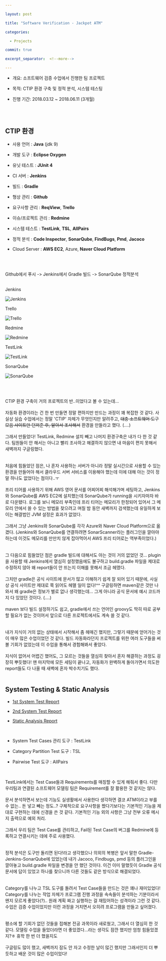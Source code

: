 ```yaml
---

layout: post

title: "Software Verification - Jackpot ATM"

categories:

  - Projects

commit: true

excerpt_separator:  <!--more-->

---
```




- 개요: 소프트웨어 검증 수업에서 진행한 팀 프로젝트

- 목적: CTIP 환경 구축 및 정적 분석, 시스템 테스팅

- 진행 기간: 2018.03.12 ~ 2018.06.11 (3개월)

<br><br>



## CTIP 환경

- 사용 언어 : **Java** (jdk 9)

- 개발 도구 : **Eclipse Oxygen**

- 유닛 테스트 : **JUnit 4**

- CI 서버 : **Jenkins**

- 빌드 : **Gradle**

- 형상 관리 : **Github**

- 요구사항 관리 : **ReqView**, **Trello**

- 이슈/프로젝트 관리 : **Redmine**

- 시스템 테스트 : **TestLink**, **TSL**, **AllPairs**

- 정적 분석 : **Code Inspector**, **SonarQube**, **FindBugs**, **Pmd**, **Jacoco**

- Cloud Server : **AWS EC2**, Azure, **Naver Cloud Platform**

<br><br>

Github에서 푸시 -> Jenkins에서 Gradle 빌드 -> SonarQube 정적분석<br><br>

Jenkins<br>

![Jenkins](https://github.com/shyun-ab/shyun-ab.github.io/blob/master/_screenshots/Jenkins.JPG?raw=true)

Trello<br>

![Trello](https://github.com/shyun-ab/shyun-ab.github.io/blob/master/_screenshots/Trello.JPG?raw=true)

Redmine<br>

![Redmine](https://github.com/shyun-ab/shyun-ab.github.io/blob/master/_screenshots/Redmine-issue.JPG?raw=true)

TestLink<br>

![TestLink](https://github.com/shyun-ab/shyun-ab.github.io/blob/master/_screenshots/TestLink-bugs.JPG?raw=true)

SonarQube<br>

![SonarQube](https://github.com/shyun-ab/shyun-ab.github.io/blob/master/_screenshots/SonarQube.JPG?raw=true)

<br>

<br>

CTIP 환경 구축이 거의 프로젝트의 반..이었다고 볼 수 있는데...<br>
<br>
자동화 환경이라는 건 한 번 만들면 정말 편하지만 만드는 과정이 꽤 복잡한 것 같다. 사실상 실습 수업에서는 정말 'CTIP' 자체가 무엇인지만 알려주고, ~~대충 소프트웨어 도구 모음 사이트만 던져준 후, 알아서 조사해서~~ 환경을 만들라고 했다. (....)<br>
<br>
그래서 만들었다! TestLink, Redmine 설치 빼고 나머지 환경구축은 내가 다 한 것 같다. 팀원들이 안 해서는 아니고 빨리 조사하고 해결하지 않으면 내 마음이 편치 못해서 새벽까지 구글링했다.<br>
<br><br>
처음에 힘들었던 점은, 나 혼자 사용하는 서버가 아니라 정말 실시간으로 사용할 수 있는 환경을 만들어야 해서 클라우드 서버 서비스를 이용해야 했는데 이에 대해 아는 것이 정말 하나도 없었다는 점이다..ㅜ<br>
<br>
프리 티어를 사용하기 위해 AWS 영어 문서를 어찌어찌 해석해가며 세팅하고, Jenkins와 SonarQube를 AWS EC2에 설치했는데 SonarQube가 running을 시키자마자 바로 다운됐다. 로그를 보니 메모리 부족인데 프리 티어는 메모리가 한정되어 있어서 그 메모리 안에서 쓸 수 있는 방법을 찾으려고 며칠 밤 동안 새벽까지 검색했는데 유일하게 보이는 해결법인 JVM 설정은 효과가 없었다.<br>
<br>
그래서 그냥 Jenkins와 SonarQube를 각각 Azure와 Naver Cloud Platform으로 옮겼다. (Jenkins와 SonarQube를 연결하려면 SonarScanner라는 플러그인을 깔아야 하는데 이것도 메모리를 만만치 않게 잡아먹어서 AWS 프리 티어로는 역부족이었다.)<br>
<br><br>
그 다음으로 힘들었던 점은 gradle 빌드에 대해서도 아는 것이 거의 없었던 것... plugin을 사용할 때 Jenkins에서 열심히 설정했음에도 불구하고 build.gradle 파일을 제대로 수정하지 않아 왜 report들이 안 뜨는지 이해를 못해서 조금 헤맸다. <br>
<br>
그치만 gradle은 공식 사이트에 문서가 많고 이해하기 쉽게 잘 되어 있기 때문에, 사실상 공식 사이트만 제대로 쭉 읽어도 헤맬 일이 없다!^^ 구글링하면 maven같은 것만 나와서 왜 gradle은 정보가 별로 없나 생각했는데... 그게 아니라 공식 문서에 예시 코드까지 다 있었던 것이다. (....)<br>
<br>
maven 보다 빌드 설정하기도 쉽고, gradle에서 쓰는 언어인 groovy도 딱히 따로 공부할 필요가 없는 것이어서 앞으로 다른 프로젝트에서도 계속 쓸 것 같다. <br>
<br><br>
내가 지식이 거의 없는 상태에서 시작해서 좀 헤매긴 했지만, 그렇기 때문에 얻어가는 것이 매우 많은 수업이었던 것 같다. 빌드 자동화라던지 프로젝트를 위한 여러 도구들을 써볼 기회가 없었는데 이 수업을 통해서 경험해봐서 좋았다. <br><br>
지식이 없어서 어렵긴 했어도, 그 모르는 것들을 열심히 찾아서 혼자 해결하는 과정도 굉장히 뿌듯했다! 맨 마지막에 모든 세팅이 끝나고, 자동화가 완벽하게 돌아가면서 의도한 report들도 다 나올 때 새벽에 혼자 박수치기도 했다.
<br><br>


## System Testing & Static Analysis

- [1st System Test Report](http://dslab.konkuk.ac.kr/Class/2018/18SV/Team%20Project/4/T5_System_Test_Report.pdf)

- [2nd System Test Report](http://dslab.konkuk.ac.kr/Class/2018/18SV/Team%20Project/5/T5_System_Test_Report.pdf)

- [Static Analysis Report](http://dslab.konkuk.ac.kr/Class/2018/18SV/Team%20Project/5/T5_Static_Analysis_Report.pdf)

<br>

- System Test Cases 관리 도구 : TestLink

- Category Partition Test 도구 : TSL

- Pairwise Test 도구 : AllPairs

<br>

TestLink에서는 Test Case들과 Requirements를 매칭할 수 있게 해줘서 좋다. 다만 우리팀과 연결된 소프트웨어 모델링 팀은 Requirement를 잘 활용한 것 같지는 않다. <br>
<br>
문서 분석하면서 보는데 기능도 실생활에서 사용한다 생각하면 결코 ATM이라고 부를 수 없는.. 돈 넣고 빼는 정도..? 구체적으로 요구사항을 짰다기보다는 기본적인 기능을 제대로 구현하는 데에 신경을 쓴 것 같다. 기본적인 기능 외의 사항은 그냥 전부 오류 메시지 출력으로 예외 처리.<br>
<br>
그래서 우리 팀은 Test Case를 관리하고, Fail된 Test Case의 버그를 Redmine에 등록하고 연결시키는 데에 주로 사용했다. <br>
<br><br>
정적 분석은 도구만 돌리면 된다!라고 생각했으나 의외의 복병은 앞서 말한 Gradle-Jenkins-SonarQube에 있었는데 내가 Jacoco, Findbugs, pmd 등의 플러그인을 깔아놓고 build.gradle 파일을 변경을 안 했던 것이다. 이건 이미 말했듯이 Gradle 공식 문서에 답이 있었고 하나를 찾으니까 다른 것들도 같은 방식으로 해결되었다. <br>
<br><br>
Category를 나누고 TSL 도구를 돌려서 Test Case들을 만드는 것은 꽤나 재미있었다! Category를 나누는 작업 자체가 프로그램 진행 과정을 속속들이 분석하는 기분이라서 왠지 모르게 좋았다(?).. 원래 계획 짜고 실행하는 걸 재밌어하는 성격이라 그런 것 같다. 수업은 검증 수업이었지만 이런 과정을 거치면서 오히려 프로그램을 만들고 싶어졌다.<br>
<br><br>
평소에 할 기회가 없던 것들을 접해본 전공 과목이라 새로웠고, 그래서 더 열심히 한 것 같다. 모델링 수업을 들었더라면 더 좋았겠다...라는 생각도 잠깐 했지만 엄청 힘들었겠지?ㅎ 휴학 한 번 더 했을지도<br>
<br>
구글링도 많이 했고, 새벽까지 잠도 안 자고 수정한 날이 많긴 했지만 그래서인지 더 뿌듯하고 배운 것이 많은 수업이었다!